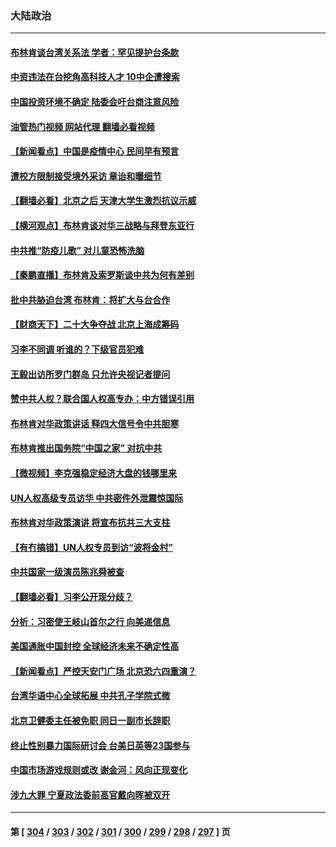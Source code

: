 ### 大陆政治
---
#### [布林肯谈台湾关系法 学者：罕见提护台条款](../../pages/ncid277/n13746612.md?05272045) 
#### [中资违法在台挖角高科技人才 10中企遭搜索](../../pages/ncid277/n13746570.md?05272045) 
#### [中国投资环境不确定 陆委会吁台商注意风险](../../pages/ncid277/n13746376.md?05272045) 
#### [油管热门视频 网站代理 翻墙必看视频](http://209.222.30.114:81/youtube.html?05272045)
#### [【新闻看点】中国是疫情中心 民间早有预言](../../pages/ncid277/n13746190.md?05272045) 
#### [遭校方限制接受境外采访 章诒和曝细节](../../pages/ncid277/n13746438.md?05272045) 
#### [【翻墙必看】北京之后 天津大学生激烈抗议示威](../../pages/ncid277/n13746359.md?05272045) 
#### [【横河观点】布林肯谈对华三战略与拜登东亚行](../../pages/ncid277/n13746248.md?05272045) 
#### [中共推“防疫儿歌” 对儿童恐怖洗脑](../../pages/ncid277/n13746244.md?05272045) 
#### [【秦鹏直播】布林肯及索罗斯谈中共为何有差别](../../pages/ncid277/n13746199.md?05272045) 
#### [批中共胁迫台湾 布林肯：将扩大与台合作](../../pages/ncid277/n13746184.md?05272045) 
#### [【财商天下】二十大争夺战 北京上海成筹码](../../pages/ncid277/n13746129.md?05272045) 
#### [习李不同调 听谁的？下级官员犯难](../../pages/ncid277/n13746171.md?05272045) 
#### [王毅出访所罗门群岛 只允许央视记者提问](../../pages/ncid277/n13746105.md?05272045) 
#### [赞中共人权？联合国人权高专办：中方错误引用](../../pages/ncid277/n13745933.md?05272045) 
#### [布林肯对华政策讲话 释四大信号令中共胆寒](../../pages/ncid277/n13746116.md?05272045) 
#### [布林肯推出国务院“中国之家” 对抗中共](../../pages/ncid277/n13746025.md?05272045) 
#### [【微视频】李克强稳定经济大盘的钱哪里来](../../pages/ncid277/n13745943.md?05272045) 
#### [UN人权高级专员访华 中共密件外泄震惊国际](../../pages/ncid277/n13745817.md?05272045) 
#### [布林肯对华政策演讲 将宣布抗共三大支柱](../../pages/ncid277/n13745974.md?05272045) 
#### [【有冇搞错】UN人权专员到访“波将金村”](../../pages/ncid277/n13745359.md?05272045) 
#### [中共国家一级演员陈兆舜被查](../../pages/ncid277/n13745737.md?05272045) 
#### [【翻墙必看】习李公开现分歧？](../../pages/ncid277/n13745511.md?05272045) 
#### [分析：习密使王岐山首尔之行 向美递信息](../../pages/ncid277/n13745482.md?05272045) 
#### [美国通胀中国封控 全球经济未来不确定性高](../../pages/ncid277/n13745529.md?05272045) 
#### [【新闻看点】严控天安门广场 北京恐六四重演？](../../pages/ncid277/n13745195.md?05272045) 
#### [台湾华语中心全球拓展 中共孔子学院式微](../../pages/ncid277/n13745484.md?05272045) 
#### [北京卫健委主任被免职 同日一副市长辞职](../../pages/ncid277/n13745420.md?05272045) 
#### [终止性别暴力国际研讨会 台美日英等23国参与](../../pages/ncid277/n13745455.md?05272045) 
#### [中国市场游戏规则或改 谢金河：风向正现变化](../../pages/ncid277/n13745383.md?05272045) 
#### [涉九大罪 宁夏政法委前高官戴向晖被双开](../../pages/ncid277/n13745421.md?05272045) 

---
#### 第 [ [304](./304.md?05272045) / [303](./303.md?05272045) / [302](./302.md?05272045) / [301](./301.md?05272045) / [300](./300.md?05272045) / [299](./299.md?05272045) / [298](./298.md?05272045) / [297](./297.md?05272045) ] 页
